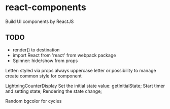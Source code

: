 # react-components
Build UI components by ReactJS

## TODO
* render() to destination
* import React from 'react' from webpack package
* Spinner: hide/show from props

Letter:
styled via props
always uppercase letter or possibility to manage
create common style for component

LightningCounterDisplay
Set the initial state value: getInitialState;
Start timer and setting state;
Rendering the state change;

Random bgcolor for cycles
